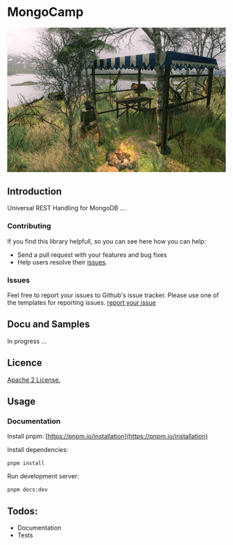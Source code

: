 # MongoCamp 

![](docs/public/mongocamp.png)

## Introduction

Universal REST Handling for MongoDB ....

### Contributing
If you find this library helpfull, so you can see here how you can help:
- Send a pull request with your features and bug fixes
- Help users resolve their [issues](https://github.com/QuadStingray/mongocamp/issues).

### Issues
Feel free to report your issues to Github's issue tracker. Please use one of the templates for reporting issues. [report your issue](https://github.com/QuadStingray/mongocamp/issues/new/choose)

## Docu and Samples
In progress ...

## Licence
[Apache 2 License.](https://github.com/QuadStingray/mongocamp/blob/master/LICENSE)

## Usage

### Documentation

Install pnpm:
[https://pnpm.io/installation](https://pnpm.io/installation)

Install dependencies:

```
pnpm install
```

Run development server:

```
pnpm docs:dev
```


## Todos:
* Documentation
* Tests
